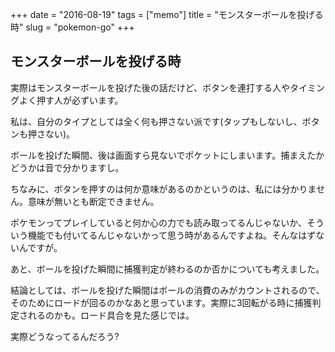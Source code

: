 +++
date = "2016-08-19"
tags =  ["memo"]
title = "モンスターボールを投げる時"
slug = "pokemon-go"
+++

## モンスターボールを投げる時

実際はモンスターボールを投げた後の話だけど、ボタンを連打する人やタイミングよく押す人が必ずいます。

私は、自分のタイプとしては全く何も押さない派です(タップもしないし、ボタンも押さない)。

ボールを投げた瞬間、後は画面すら見ないでポケットにしまいます。捕まえたかどうかは音で分かりますし。

ちなみに、ボタンを押すのは何か意味があるのかというのは、私には分かりません。意味が無いとも断定できません。

ポケモンってプレイしていると何か心の力でも読み取ってるんじゃないか、そういう機能でも付いてるんじゃないかって思う時があるんですよね。そんなはずないんですが。

あと、ボールを投げた瞬間に捕獲判定が終わるのか否かについても考えました。

結論としては、ボールを投げた瞬間はボールの消費のみがカウントされるので、そのためにロードが回るのかなあと思っています。実際に3回転がる時に捕獲判定されるのかも。ロード具合を見た感じでは。

実際どうなってるんだろう?
	  
